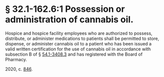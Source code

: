 # § 32.1-162.6:1 Possession or administration of cannabis oil.

<p>Hospice and hospice facility employees who are authorized to possess, distribute, or administer medications to patients shall be permitted to store, dispense, or administer cannabis oil to a patient who has been issued a valid written certification for the use of cannabis oil in accordance with subsection B of § <a href='/vacode/54.1-3408.3/'>54.1-3408.3</a> and has registered with the Board of Pharmacy.</p><p>2020, c. <a href='http://lis.virginia.gov/cgi-bin/legp604.exe?201+ful+CHAP0846'>846</a>.</p>